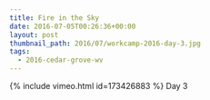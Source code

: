 ```yaml
---
title: Fire in the Sky
date: 2016-07-05T00:26:36+00:00
layout: post
thumbnail_path: 2016/07/workcamp-2016-day-3.jpg
tags:
  - 2016-cedar-grove-wv
---
```

{% include vimeo.html id=173426883 %}
Day 3
